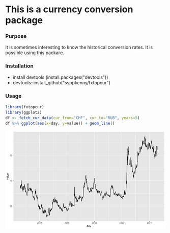 # This is a currency conversion package

### Purpose
It is sometimes interesting to know the historical conversion rates.
It is possible using this packаге.

### Installation
* install devtools (install.packages("devtools"))
* devtools::install_github("ssppkenny/fxtopcur")

### Usage

```r
library(fxtopcur)
library(ggplot2)
df <- fetch_cur_data(cur_from="CHF", cur_to="RUB", years=5)
df %>% ggplot(aes(x=day, y=value)) + geom_line()
```


![Plotted with ggplot](https://github.com/ssppkenny/fxtopcur/blob/master/Rplot.png)


